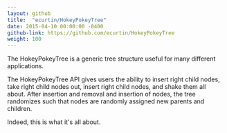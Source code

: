 ```yaml
---
layout: github
title:  "ecurtin/HokeyPokeyTree"
date: 2015-04-10 00:00:00 -0400
github-link: https://github.com/ecurtin/HokeyPokeyTree
weight: 100
---
```

The HokeyPokeyTree is a generic tree structure useful for many different applications.

The HokeyPokeyTree API gives users the ability to insert right child nodes, take right child nodes out,
insert right child nodes, and shake them all about. After insertion and removal and insertion of nodes,
the tree randomizes such that nodes are randomly assigned new parents and children.

Indeed, this is what it's all about.
